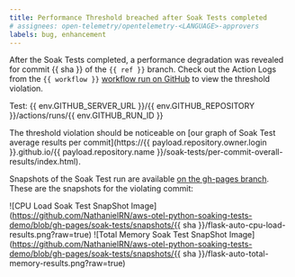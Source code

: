 ```yaml
---
title: Performance Threshold breached after Soak Tests completed
# assignees: open-telemetry/opentelemetry-<LANGUAGE>-approvers
labels: bug, enhancement
---
```

After the Soak Tests completed, a performance degradation was revealed for commit {{ sha }} of the `{{ ref }}` branch. Check out the Action Logs from the `{{ workflow }}` [workflow run on GitHub](https://aws.com) to view the threshold violation.

Test: {{ env.GITHUB_SERVER_URL }}/{{ env.GITHUB_REPOSITORY }}/actions/runs/{{ env.GITHUB_RUN_ID }}

The threshold violation should be noticeable on [our graph of Soak Test average results per commit](https://{{ payload.repository.owner.login }}.github.io/{{ payload.repository.name }}/soak-tests/per-commit-overall-results/index.html).

Snapshots of the Soak Test run are available [on the gh-pages branch](https://github.com/NathanielRN/aws-otel-python-soaking-tests-demo/tree/gh-pages/soak-tests/snapshots). These are the snapshots for the violating commit:

![CPU Load Soak Test SnapShot Image](https://github.com/NathanielRN/aws-otel-python-soaking-tests-demo/blob/gh-pages/soak-tests/snapshots/{{ sha }}/flask-auto-cpu-load-results.png?raw=true)
![Total Memory Soak Test SnapShot Image](https://github.com/NathanielRN/aws-otel-python-soaking-tests-demo/blob/gh-pages/soak-tests/snapshots/{{ sha }}/flask-auto-total-memory-results.png?raw=true)
